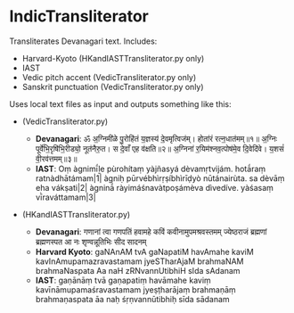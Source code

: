 # IndicTransliterator

Transliterates Devanagari text.
Includes:
- Harvard-Kyoto (HKandIASTTransliterator.py only)
- IAST
- Vedic pitch accent (VedicTransliterator.py only)
- Sanskrit punctuation (VedicTransliterator.py only)


Uses local text files as input and outputs something like this:
- (VedicTransliterator.py)
  - **Devanagari**: ॐ अ॒ग्निमी॑ळे पु॒रोहि॑तं य॒ज्ञस्य॑ दे॒वमृत्विज॑म्। होता॑रं रत्न॒धात॑मम्॥१॥ 
अ॒ग्निः पूर्वे॑भि॒रृषि॑भि॒रीड्यो॒ नूत॑नैरु॒त। स दे॒वाँ एह व॑क्षति॥२॥ 
अ॒ग्निना॑ र॒यिम॑श्नव॒त्पोष॑मे॒व दि॒वेदि॑वे। य॒शसं॑ वी॒रव॑त्तमम्॥३॥ 
  - **IAST**: Oṃ àgnimī́ḻe pùrohítaṃ yàjñasyá dèvamṛtvijám. hotā́raṃ ratnàdhātámam|1| 
àgniḥ pūrvébhìrṛṣíbhìrīḍyò nūtánairùta. sa dèvāṃ eha vákṣati|2| 
àgninā́ ràyimáśnavàtpoṣámèva dìvedíve. yàśasaṃ vī̀raváttamam|3| 

- (HKandIASTTransliterator.py)
  - **Devanagari**: गणानां त्वा गणपतिं हवामहे 
कविं कवीनामुपमश्रवस्तमम् 
ज्येष्ठराजं ब्रह्मणां ब्रह्मणस्पत 
आ नः शृण्वन्नूतिभिः सीद सादनम् 
  - **Harvard Kyoto**: gaNAnAM tvA gaNapatiM havAmahe 
kaviM kavInAmupamazravastamam 
jyeSTharAjaM brahmaNAM brahmaNaspata 
Aa naH zRNvannUtibhiH sIda sAdanam 
  - **IAST**: gaṇānāṃ tvā gaṇapatiṃ havāmahe 
kaviṃ kavīnāmupamaśravastamam 
jyeṣṭharājaṃ brahmaṇāṃ brahmaṇaspata 
āa naḥ śṛṇvannūtibhiḥ sīda sādanam 
  
